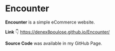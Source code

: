 # Encounter
**Encounter** is a simple eCommerce website.

**Link**
👇
https://denex8poulose.github.io/Encounter/

**Source Code** was available in my GitHub Page.
